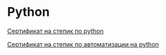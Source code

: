 # Python
[Сертификат на степик по python](https://stepik.org/cert/1372623)

[Сертификат на степик по автоматизации на python](https://stepik.org/cert/1425877)

